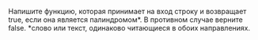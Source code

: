 Напишите функцию, которая принимает на вход строку и
возвращает true, если она является палиндромом*. В
противном случае верните false.
*слово или текст, одинаково читающиеся в обоих
направлениях.
